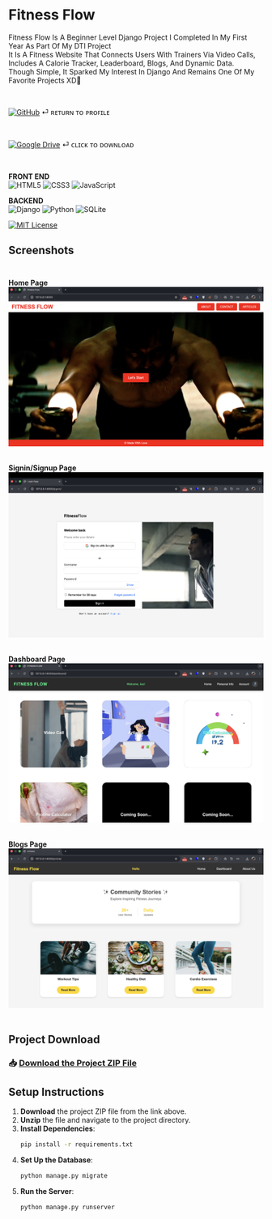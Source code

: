 # Fitness Flow 

Fitness Flow Is A Beginner Level Django Project
I Completed In My First Year As Part Of My DTI Project <br>
It Is A Fitness Website That Connects Users With Trainers Via Video Calls, <br>
Includes A Calorie Tracker, Leaderboard, Blogs, And Dynamic Data.  <br>
Though Simple, It Sparked My Interest In Django And Remains One Of My Favorite Projects XD🩵 

<br>

[![GitHub](https://img.shields.io/badge/github-%23121011.svg?style=for-the-badge&logo=github&logoColor=white)](https://github.com/lunocratic)  ⏎ ʀᴇᴛᴜʀɴ ᴛᴏ ᴘʀᴏꜰɪʟᴇ

<br>

[![Google Drive](https://img.shields.io/badge/Google%20Drive-4285F4?style=for-the-badge&logo=googledrive&logoColor=white)](https://drive.google.com/file/d/1pa1p8HkeoDN6easB9MNqq8bjAlw_4uxS/view?usp=drive_link) ⏎ ᴄʟɪᴄᴋ ᴛᴏ ᴅᴏᴡɴʟᴏᴀᴅ

<br>

**FRONT END** <br>
![HTML5](https://img.shields.io/badge/html5-%23E34F26.svg?style=for-the-badge&logo=html5&logoColor=white)
![CSS3](https://img.shields.io/badge/css3-%231572B6.svg?style=for-the-badge&logo=css3&logoColor=white)
![JavaScript](https://img.shields.io/badge/javascript-%23323330.svg?style=for-the-badge&logo=javascript&logoColor=%23F7DF1E)

**BACKEND** <br>
![Django](https://img.shields.io/badge/django-%23092E20.svg?style=for-the-badge&logo=django&logoColor=white) ![Python](https://img.shields.io/badge/python-3670A0?style=for-the-badge&logo=python&logoColor=ffdd54)
![SQLite](https://img.shields.io/badge/sqlite-%2307405e.svg?style=for-the-badge&logo=sqlite&logoColor=white)

[![MIT License](https://img.shields.io/badge/License-MIT-green.svg)](https://choosealicense.com/licenses/mit/)
<br>


## Screenshots <br><br>

**Home Page**
![App Screenshot](Screenshots/home.png) <br><br>

**Signin/Signup Page**
![App Screenshot](Screenshots/login.png) <br><br>

**Dashboard Page**
![App Screenshot](Screenshots/dashboard.png) <br><br>

**Blogs Page**
![App Screenshot](Screenshots/blogs.png) <br><br>


## Project Download

### 📥 **[Download the Project ZIP File](https://drive.google.com/file/d/1pa1p8HkeoDN6easB9MNqq8bjAlw_4uxS/view?usp=drive_link)**


## Setup Instructions

1. **Download** the project ZIP file from the link above.
2. **Unzip** the file and navigate to the project directory.
3. **Install Dependencies**:
    ```bash
    pip install -r requirements.txt
    ```
4. **Set Up the Database**:
    ```bash
    python manage.py migrate
    ```
5. **Run the Server**:
    ```bash
    python manage.py runserver
    ```



